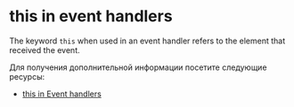 # this in event handlers

The keyword `this` when used in an event handler refers to the element that received the event.

Для получения дополнительной информации посетите следующие ресурсы:

- [this in Event handlers](https://www.w3schools.com/js/js_this.asp)
